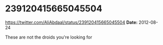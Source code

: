 # 239120415665045504
https://twitter.com/AliAbdaal/status/239120415665045504
**Date:** 2012-08-24

These are not the droids you're looking for
